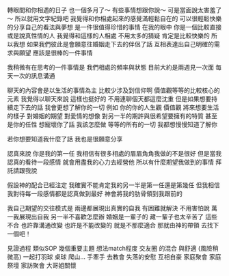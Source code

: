 轉眼間和你相遇的日子 也一個多月了～
有些事情想跟你說～ 可是當面說太害羞了～ 所以就用文字紀錄吧
我覺得和你相處起來的感覺滿輕鬆自在的
可以很輕鬆快樂的分享自己的看法與夢想
是一件很值得珍惜的事情
在我的眼中 你是一個比較直接或是說真性情的人
我覺得和這樣的人相處 不用太多的猜疑 肯定是比較快樂的
所以我想 如果我們彼此是會願意往婚姻走下去的伴侶了話
互相表達出自己明確的需求與願望
應該是很棒的一件事情

我稍微有在思考的一件事情是 我們相處的頻率與狀態
目前大約是兩週見一次面
每天一次的訊息溝通

聊天的內容會是以生活的事情為主
比較少涉及到信仰啊 價值觀等等的比較核心的元素
我覺得以聊天來說
這樣也挺好的 不用連聊個天都這麼沈重
但是如果想要持續走下去的話
我會更想了解你的一切
例如 你的你的人生觀 價值觀
將來想要生活的樣子
對婚姻的期望
對愛情的想像
對另一半的期許與很希望要擁有的特質
甚至是你的任性
想寵壞你了話 我該怎麼做
等等的所有的一切 我都想慢慢知道了解你

若你想要知道我什麼了話
我也是很願意分享

認真來說 你是我的第一任
我相信有很多相處的眉眉角角我做的不是很好
但是當我認真的看待一段感情
就會用盡我的心力去經營他
所以有什麼期望我做到的事情 拜託請跟我說

假設神的配合已經注定
我確實不能肯定我的另一半是第一任還是第幾任
但我相信我對待每一段感情都是認真做到最好
神會將我的肋骨領到我跟前的

我自己期望的交往模式是
兩邊都展現出真實的自我
有困難就解決 不用害怕說
萬一我展現出自我 另一半不喜歡怎麼辦
婚姻是一輩子的 藏一輩子也太辛苦了
這些不合 也許靠溝通改變
也許是不能改變的 就是不那麼適合
那就由神的帶領 去找下一個吧！

見證過程 類似SOP 幾個重要主題 想法match程度
交友圈 的混合 與舒適 (風險稍微高)
一起打羽球 桌球 爬山...
手牽手 去教會
失落的安慰
互相自豪
家庭聚會 家庭祭壇
家訪聚會
大哥姐關懷
